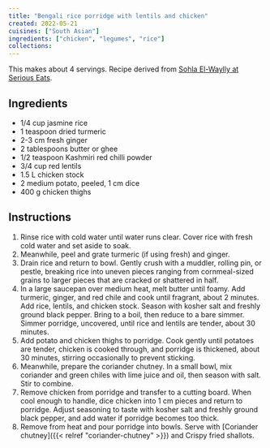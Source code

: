 ```yaml
---
title: "Bengali rice porridge with lentils and chicken"
created: 2022-05-21
cuisines: ["South Asian"]
ingredients: ["chicken", "legumes", "rice"]
collections:
---
```


This makes about 4 servings. Recipe derived from [Sohla El-Waylly at Serious Eats](https://www.seriouseats.com/bengali-rice-porridge-with-lentils-and-chicken).

## Ingredients

- 1/4 cup jasmine rice
- 1 teaspoon dried turmeric
- 2-3 cm fresh ginger
- 2 tablespoons butter or ghee
- 1/2 teaspoon Kashmiri red chilli powder
- 3/4 cup red lentils
- 1.5 L chicken stock
- 2 medium potato, peeled, 1 cm dice
- 400 g chicken thighs

## Instructions

1. Rinse rice with cold water until water runs clear. Cover rice with fresh cold water and set aside to soak.
2. Meanwhile, peel and grate turmeric (if using fresh) and ginger.
3. Drain rice and return to bowl. Gently crush with a muddler, rolling pin, or pestle, breaking rice into uneven pieces ranging from cornmeal-sized grains to larger pieces that are cracked or shattered in half.
4. In a large saucepan over medium heat, melt butter until foamy. Add turmeric, ginger, and red chile and cook until fragrant, about 2 minutes. Add rice, lentils, and chicken stock. Season with kosher salt and freshly ground black pepper. Bring to a boil, then reduce to a bare simmer. Simmer porridge, uncovered, until rice and lentils are tender, about 30 minutes.
5. Add potato and chicken thighs to porridge. Cook gently until potatoes are tender, chicken is cooked through, and porridge is thickened, about 30 minutes, stirring occasionally to prevent sticking.
6. Meanwhile, prepare the coriander chutney. In a small bowl, mix coriander and green chiles with lime juice and oil, then season with salt. Stir to combine.
7. Remove chicken from porridge and transfer to a cutting board. When cool enough to handle, dice chicken into 1 cm pieces and return to porridge. Adjust seasoning to taste with kosher salt and freshly ground black pepper, and add water if porridge becomes too thick.
8. Remove from heat and pour porridge into bowls. Serve with [Coriander chutney]({{< relref "coriander-chutney" >}}) and Crispy fried shallots.
